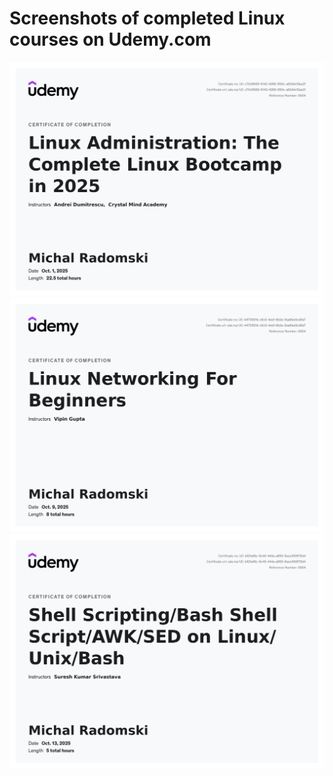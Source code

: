 # Screenshots of completed Linux courses on Udemy.com

<img alt="Screenshot of Udemy certificate" src="01_Linux_Administration.jpg">
<img alt="Screenshot of Udemy certificate" src="02_Linux_Networking.jpg">
<img alt="Screenshot of Udemy certificate" src="03_Shell_Scripting.jpg">
